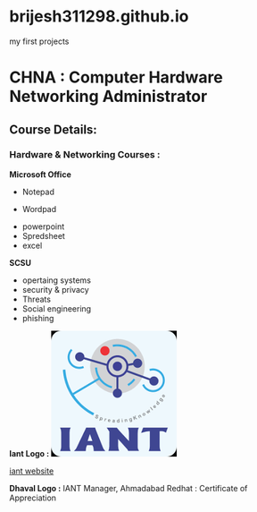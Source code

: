 # brijesh311298.github.io
my first projects

# CHNA : Computer Hardware Networking Administrator

## Course Details:

### Hardware & Networking Courses :

**Microsoft Office**

  + Notepad
  - Wordpad
  + powerpoint
  + Spredsheet
  + excel
  
 **SCSU**
  + opertaing systems
  + security & privacy
  + Threats
  + Social engineering
  + phishing
  
  **Iant Logo :**
    ![iant](iant.png)
   
   [iant website](https://www.iantindia.com/)
  
  **Dhaval Logo :**
   IANT Manager, Ahmadabad
   Redhat : Certificate of Appreciation



